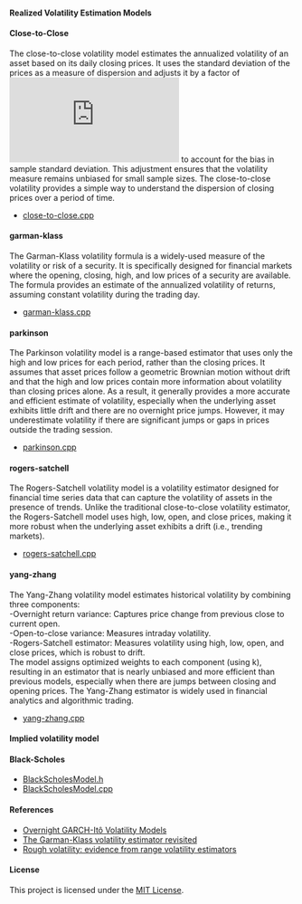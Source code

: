 #### Realized Volatility Estimation Models
#### Close-to-Close  
The close-to-close volatility model estimates the annualized volatility of an asset based on its daily closing prices. It uses the standard deviation of the prices as a measure of dispersion and adjusts it by a factor of ![Equation](https://latex.codecogs.com/png.latex?%5Csqrt%7B%5Cfrac%7Bn%7D%7Bn-1%7D%7D) to account for the bias in sample standard deviation. This adjustment ensures that the volatility measure remains unbiased for small sample sizes. The close-to-close volatility provides a simple way to understand the dispersion of closing prices over a period of time.

- [close-to-close.cpp](https://github.com/manuelmusngi/derivatives-modeling/blob/main/realized-volatility-models/close-to-close.cpp)

#### garman-klass  
The Garman-Klass volatility formula is a widely-used measure of the volatility or risk of a security. It is specifically designed for financial markets where the opening, closing, high, and low prices of a security are available. The formula provides an estimate of the annualized volatility of returns, assuming constant volatility during the trading day.
- [garman-klass.cpp](https://github.com/manuelmusngi/derivatives-modeling/blob/main/realized-volatility-models/garman-klass.cpp)
  
#### parkinson  
The Parkinson volatility model is a range-based estimator that uses only the high and low prices for each period, rather than the closing prices. It assumes that asset prices follow a geometric Brownian motion without drift and that the high and low prices contain more information about volatility than closing prices alone. As a result, it generally provides a more accurate and efficient estimate of volatility, especially when the underlying asset exhibits little drift and there are no overnight price jumps. However, it may underestimate volatility if there are significant jumps or gaps in prices outside the trading session.
- [parkinson.cpp](https://github.com/manuelmusngi/derivatives-modeling/blob/main/realized-volatility-models/parkinson.cpp)
  
 #### rogers-satchell 
 The Rogers-Satchell volatility model is a volatility estimator designed for financial time series data that can capture the volatility of assets in the presence of trends. Unlike the traditional close-to-close volatility estimator, the Rogers-Satchell model uses high, low, open, and close prices, making it more robust when the underlying asset exhibits a drift (i.e., trending markets).
- [rogers-satchell.cpp](https://github.com/manuelmusngi/derivatives-modeling/blob/main/realized-volatility-models/rogers-satchell.cpp)
  
#### yang-zhang  
The Yang-Zhang volatility model estimates historical volatility by combining three components:\
-Overnight return variance: Captures price change from previous close to current open.\
-Open-to-close variance: Measures intraday volatility.\
-Rogers-Satchell estimator: Measures volatility using high, low, open, and close prices, which is robust to drift.\
The model assigns optimized weights to each component (using k), resulting in an estimator that is nearly unbiased and more efficient than previous models, especially when there are jumps between closing and opening prices. The Yang-Zhang estimator is widely used in financial analytics and algorithmic trading.
- [yang-zhang.cpp](https://github.com/manuelmusngi/derivatives-modeling/blob/main/realized-volatility-models/yang-zhang.cpp)

#### Implied volatility model

#### Black-Scholes 
- [BlackScholesModel.h](https://github.com/manuelmusngi/derivatives-modeling/blob/main/option-sensitivities/BlackScholesModel.h)
- [BlackScholesModel.cpp](https://github.com/manuelmusngi/derivatives-modeling/blob/main/option-sensitivities/BlackScholesModel.cpp)

     
#### References
- [Overnight GARCH-Itô Volatility Models](https://arxiv.org/abs/2102.13467)
- [The Garman-Klass volatility estimator revisited](https://arxiv.org/abs/0807.3492)
- [Rough volatility: evidence from range volatility estimators](https://arxiv.org/abs/2312.01426)
       
#### License
This project is licensed under the [MIT License](https://github.com/manuelmusngi/regime_switching_models/edit/main/LICENSE).
